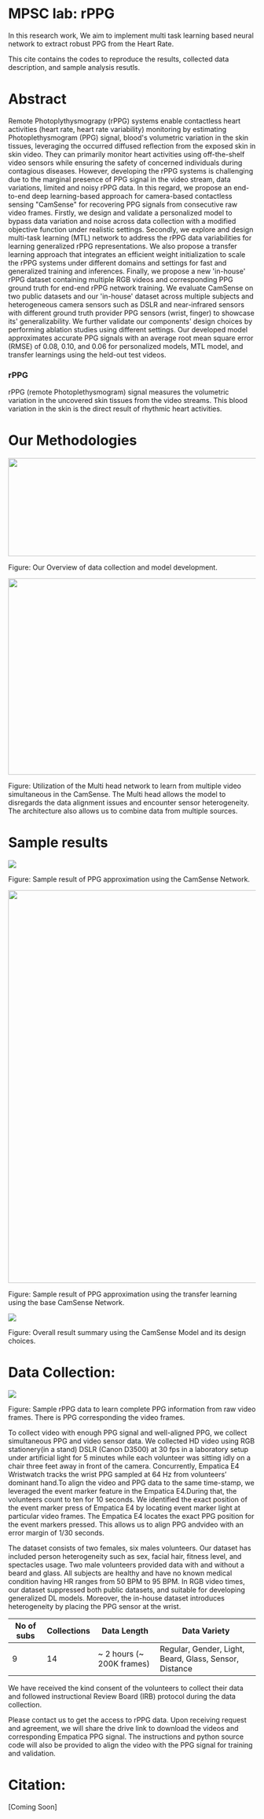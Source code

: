 # MPSC lab: rPPG

In this research work, We aim to implement multi task learning based neural network to extract robust PPG from the Heart Rate.

This cite contains the codes to reproduce the results, collected data description, and sample analysis resutls.


# Abstract

Remote Photoplythysmograpy (rPPG) systems enable contactless heart activities (heart rate, heart rate variability) monitoring by estimating Photoplethysmogram (PPG) signal, blood's volumetric variation in the skin tissues, leveraging the occurred diffused reflection from the exposed skin in skin video. They can primarily monitor heart activities using off-the-shelf video sensors while ensuring the safety of concerned individuals during contagious diseases. However, developing the rPPG systems is challenging due to the marginal presence of PPG signal in the video stream, data variations, limited and noisy rPPG data. In this regard, we propose an end-to-end deep learning-based approach for camera-based contactless sensing "CamSense" for recovering PPG signals from consecutive raw video frames. Firstly, we design and validate a personalized model to bypass data variation and noise across data collection with a modified objective function under realistic settings. Secondly, we explore and design multi-task learning (MTL) network to address the rPPG data variabilities for learning generalized rPPG representations. We also propose a transfer learning approach that integrates an efficient weight initialization to scale the rPPG systems under different domains and settings for fast and generalized training and inferences. Finally, we propose a new 'in-house' rPPG dataset containing multiple RGB videos and corresponding PPG ground truth for end-end rPPG network training. We evaluate CamSense on two public datasets and our 'in-house' dataset across multiple subjects and heterogeneous camera sensors such as DSLR and near-infrared sensors with different ground truth provider PPG sensors (wrist, finger) to showcase its' generalizability. We further validate our components' design choices by performing ablation studies using different settings. Our developed model approximates accurate PPG signals with an average root mean square error (RMSE) of $0.08$, $0.10$, and $0.06$  for personalized models, MTL model, and transfer learnings using the held-out test videos.

### rPPG

rPPG (remote Photoplethysmogram) signal measures the volumetric variation in the uncovered skin tissues from the video streams. This blood variation in the skin is the direct result of rhythmic heart activities.

# Our Methodologies


<img src="Images/overview_rPPG_extraction.png" width="600" height="200">

Figure: Our Overview of data collection and model development.




<img src="Images/overView_MTL.png" width="800" height="400">


Figure: Utilization of the Multi head network to learn from multiple video simultaneous in the CamSense. The Multi head allows the model to disregards the data alignment issues and encounter sensor heterogeneity. The architecture also allows us to combine data from multiple sources.

# Sample results
<img src="Images/sample_result.png">

Figure: Sample result of PPG approximation using the CamSense Network.


<img src ="Images/tx_learning.png" width = "800">

Figure: Sample result of PPG approximation using the transfer learning using the base CamSense Network.


<img src ="Images/overall_stats.png">

Figure: Overall result summary using the CamSense Model and its design choices.


# Data Collection:

<img src="Images/DataSet_.png">

Figure: Sample rPPG data to learn complete PPG information from raw video frames. There is PPG corresponding the video frames. 


To  collect  video  with  enough  PPG  signal and well-aligned PPG, we collect simultaneous PPG and video sensor  data.  We  collected  HD  video  using  RGB  stationery(in  a  stand)  DSLR  (Canon  D3500)  at  30  fps  in  a  laboratory setup under artificial light for 5 minutes while each volunteer was  sitting  idly  on  a  chair  three  feet  away  in  front  of  the camera.  Concurrently,  Empatica  E4  Wristwatch  tracks  the wrist PPG sampled at 64 Hz from volunteers’ dominant hand.To  align  the  video  and  PPG  data  to  the  same  time-stamp, we  leveraged  the  event  marker  feature  in  the Empatica  E4.During  that,  the  volunteers  count  to  ten  for  10  seconds.  We identified  the  exact  position  of  the  event  marker  press  of Empatica E4 by locating event marker light at particular video frames.  The  Empatica  E4  locates  the  exact  PPG  position  for the  event  markers  pressed.  This  allows  us  to  align  PPG  andvideo  with  an  error  margin  of  1/30  seconds.  


The  dataset consists of two females, six males volunteers. Our dataset has included person heterogeneity such as sex, facial hair, fitness level,  and  spectacles  usage.  Two  male  volunteers  provided data  with  and  without  a  beard  and  glass.  All  subjects  are healthy  and  have  no  known  medical  condition  having  HR ranges  from  50  BPM  to  95  BPM.  In  RGB  video  times,  our dataset suppressed both public datasets, and suitable for developing  generalized  DL  models.  Moreover,  the  in-house dataset  introduces  heterogeneity  by  placing  the  PPG  sensor at the wrist.


|No of subs | Collections | Data Length | Data Variety |
|-----|--------|------------------|-----------------------------|
| 9 | 14 | \~ 2 hours (\~ 200K frames) | Regular, Gender, Light, Beard, Glass, Sensor, Distance |



We have received the kind consent of the volunteers to collect their data and followed instructional Review Board (IRB) protocol during the data collection.


Please contact us to get the access to rPPG data. Upon receiving request and agreement, we will share the drive link to download the videos and corresponding Empatica PPG signal. The instructions and python source code will also be provided to align the video with the PPG signal for training and validation.



# Citation:

[Coming Soon]
